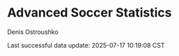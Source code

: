 # Advanced Soccer Statistics
Denis Ostroushko

<!-- gfm -->

Last successful data update: 2025-07-17 10:19:08 CST
